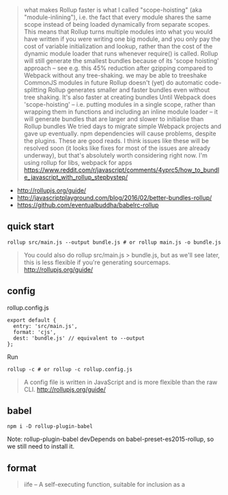 > what makes Rollup faster is what I called "scope-hoisting" (aka "module-inlining"), i.e. the fact that every module shares the same scope instead of being loaded dynamically from separate scopes.
This means that Rollup turns multiple modules into what you would have written if you were writing one big module, and you only pay the cost of variable initialization and lookup, rather than the cost of the dynamic module loader that runs whenever require() is called.
> Rollup will still generate the smallest bundles because of its 'scope hoisting' approach – see e.g. this 45% reduction after gzipping compared to Webpack without any tree-shaking.
> we may be able to treeshake CommonJS modules in future
> Rollup doesn't (yet) do automatic code-splitting
> Rollup generates smaller and faster bundles even without tree shaking. It's also faster at creating bundles
> Until Webpack does 'scope-hoisting' – i.e. putting modules in a single scope, rather than wrapping them in functions and including an inline module loader – it will generate bundles that are larger and slower to initialise than Rollup bundles
> We tried days to migrate simple Webpack projects and gave up eventually. npm dependencies will cause problems, despite the plugins.
> These are good reads. I think issues like these will be resolved soon (it looks like fixes for most of the issues are already underway), but that's absolutely worth considering right now.
> I'm using rollup for libs, webpack for apps
> https://www.reddit.com/r/javascript/comments/4yprc5/how_to_bundle_javascript_with_rollup_stepbystep/

- http://rollupjs.org/guide/
- http://javascriptplayground.com/blog/2016/02/better-bundles-rollup/
- https://github.com/eventualbuddha/babelrc-rollup

## quick start

`rollup src/main.js --output bundle.js # or rollup main.js -o bundle.js`

> You could also do rollup src/main.js > bundle.js, but as we'll see later, this is less flexible if you're generating sourcemaps.
> http://rollupjs.org/guide/

## config

rollup.config.js

```
export default {
  entry: 'src/main.js',
  format: 'cjs',
  dest: 'bundle.js' // equivalent to --output
};
```

Run

`rollup -c # or rollup -c rollup.config.js`

> A config file is written in JavaScript and is more flexible than the raw CLI.
> http://rollupjs.org/guide/

## babel

`npm i -D rollup-plugin-babel`

Note: rollup-plugin-babel devDepends on babel-preset-es2015-rollup, so we still need to install it.

## format

> iife – A self-executing function, suitable for inclusion as a <script> tag
> https://github.com/rollup/rollup/wiki/JavaScript-API

## starer kit

- Couldn't make it work https://github.com/yamafaktory/babel-react-rollup-starter
- https://github.com/duske/rollup-quickstart
- https://github.com/lazamar/Rollup.js-Quick-Start-Kit

## react

- https://github.com/rollup/rollup/issues/437
- https://github.com/systemjs/builder/pull/205

## 2017-05-30

rollup.config.js

```
// https://stackoverflow.com/questions/43567972/how-to-set-up-ramda-in-rollup-with-babel-to-use-es6-import
// options.globals:
// https://github.com/rollup/rollup/issues/1299#issuecomment-278377990
// https://github.com/rollup/rollup/wiki/JavaScript-API#globals
import commonjs from 'rollup-plugin-commonjs';
import resolve from 'rollup-plugin-node-resolve';

export default {
    entry: 'index.js',
    dest: 'bundle.js',
    format: 'iife',
    sourceMap: 'external',
    external: ['react', 'react-dom'],
    globals: {
        'react': 'React',
        'react-dom': 'ReactDOM'
    },
    plugins: [
        resolve({
            jsnext: true,
            browser: true,
            main: true,
            preferBuiltins: false
        }),
        commonjs({
            include: 'node_modules/**'
        })
    ]
};
```
